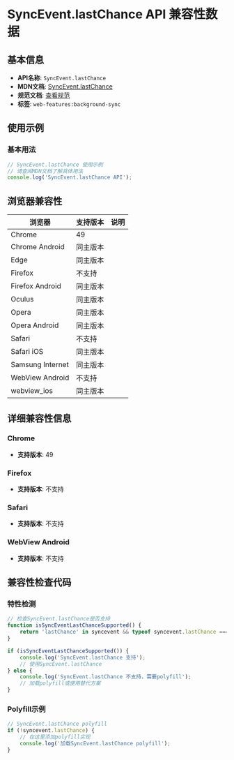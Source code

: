 # SyncEvent.lastChance API 兼容性数据

## 基本信息

- **API名称**: `SyncEvent.lastChance`
- **MDN文档**: [SyncEvent.lastChance](https://developer.mozilla.org/docs/Web/API/SyncEvent/lastChance)
- **规范文档**: [查看规范](https://wicg.github.io/background-sync/spec/#dom-syncevent-lastchance)
- **标签**: `web-features:background-sync`

## 使用示例

### 基本用法

```javascript
// SyncEvent.lastChance 使用示例
// 请查阅MDN文档了解具体用法
console.log('SyncEvent.lastChance API');
```

## 浏览器兼容性

| 浏览器 | 支持版本 | 说明 |
|--------|----------|------|
| Chrome | 49 |  |
| Chrome Android | 同主版本 |  |
| Edge | 同主版本 |  |
| Firefox | 不支持 |  |
| Firefox Android | 同主版本 |  |
| Oculus | 同主版本 |  |
| Opera | 同主版本 |  |
| Opera Android | 同主版本 |  |
| Safari | 不支持 |  |
| Safari iOS | 同主版本 |  |
| Samsung Internet | 同主版本 |  |
| WebView Android | 不支持 |  |
| webview_ios | 同主版本 |  |

## 详细兼容性信息

### Chrome

- **支持版本**: 49

### Firefox

- **支持版本**: 不支持

### Safari

- **支持版本**: 不支持

### WebView Android

- **支持版本**: 不支持

## 兼容性检查代码

### 特性检测

```javascript
// 检查SyncEvent.lastChance是否支持
function isSyncEventLastChanceSupported() {
    return 'lastChance' in syncevent && typeof syncevent.lastChance === 'function';
}

if (isSyncEventLastChanceSupported()) {
    console.log('SyncEvent.lastChance 支持');
    // 使用SyncEvent.lastChance
} else {
    console.log('SyncEvent.lastChance 不支持，需要polyfill');
    // 加载polyfill或使用替代方案
}
```

### Polyfill示例

```javascript
// SyncEvent.lastChance polyfill
if (!syncevent.lastChance) {
    // 在这里添加polyfill实现
    console.log('加载SyncEvent.lastChance polyfill');
}
```

